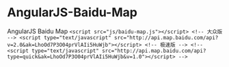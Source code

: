 # AngularJS-Baidu-Map
AngularJS Baidu Map
  `
    <script src="js/baidu-map.js"></script>
    <!-- 大众版 -->
    <script type="text/javascript" src="http://api.map.baidu.com/api?v=2.0&ak=LhoOd7P3O04prVlAIi5HuWjb"></script>
    <!-- 极速版 -->
    <!--  <script type="text/javascript" src="http://api.map.baidu.com/api?type=quick&ak=LhoOd7P3O04prVlAIi5HuWjb&v=1.0"></script> -->
    `
